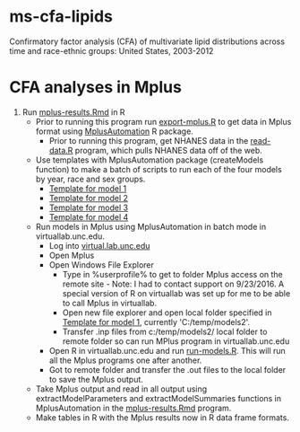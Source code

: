 # ms-cfa-lipids
Confirmatory factor analysis (CFA) of multivariate lipid distributions across time and race-ethnic groups: United States, 2003-2012

# CFA analyses in Mplus

1. Run [mplus-results.Rmd](mplus-results.Rmd) in R
    - Prior to running this program run [export-mplus.R](export-mplus.R) to get data in Mplus format using [MplusAutomation](https://cran.r-project.org/web/packages/MplusAutomation/index.html) R package.
        - Prior to running this program, get NHANES data in the [read-data.R](read-data.R) program, which pulls NHANES data off of the web.
    - Use templates with MplusAutomation package (createModels function) to make a batch of scripts to run each of the four models by year, race and sex groups.
        - [Template for model 1](mplus/compare-years-template/template_m1.txt)
        - [Template for model 2](mplus/compare-years-template/template_m2.txt)
        - [Template for model 3](mplus/compare-years-template/template_m3.txt)
        - [Template for model 4](mplus/compare-years-template/template_m4.txt)
    - Run models in Mplus using MplusAutomation in batch mode in virtuallab.unc.edu.
        - Log into [virtual.lab.unc.edu](virtuallab.unc.edu)
        - Open Mplus
        - Open Windows File Explorer
            - Type in %userprofile% to get to folder Mplus access on the remote site
                    - Note: I had to contact support on 9/23/2016. A special version of R on virtuallab was set up for me to be able to call Mplus in virtuallab.
            - Open new file explorer and open local folder specified in [Template for model 1](mplus/compare-years-template/template_m1.txt), currently 'C:/temp/models2'.
            - Transfer .inp files from c:/temp/models2/ local folder to remote folder so can run MPlus program in virtuallab.unc.edu
        - Open R in virtuallab.unc.edu and run [run-models.R](run-models.R). This will run all the Mplus programs one after another.
        - Got to remote folder and transfer the .out files to the local folder to save the Mplus output.
    - Take Mplus output and read in all output using extractModelParameters and extractModelSummaries functions in MplusAutomation in the [mplus-results.Rmd](mplus-results.Rmd) program.
    - Make tables in R with the Mplus results now in R data frame formats.
            
        
        
    
